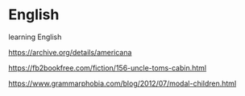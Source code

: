# English
learning English


https://archive.org/details/americana

https://fb2bookfree.com/fiction/156-uncle-toms-cabin.html

https://www.grammarphobia.com/blog/2012/07/modal-children.html





